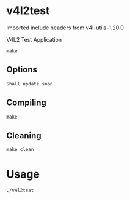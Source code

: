 v4l2test
========

Imported include headers from v4l-utils-1.20.0

V4L2 Test Application

    make


Options
----

    Shall update soon.


Compiling
----

    make


Cleaning
----

    make clean


Usage
====

    ./v4l2test


